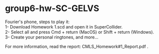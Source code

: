 # group6-hw-SC-GELVS
Fourier's phone, steps to play it:  
1- Download Homework 1.scd and open it in SuperCollider.  
2- Select all and press Cmd + return (MacOS) or Shift + return (Windows).  
3- Create your personal ringtones, and more...  

For more information, read the report: CMLS_Homework#1_Report.pdf .

